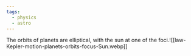 ```yaml
---
tags:
  - physics
  - astro
---
```

The orbits of planets are elliptical, with the sun at one of the foci.![[law-Kepler-motion-planets-orbits-focus-Sun.webp]]